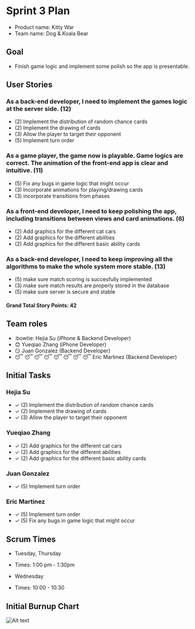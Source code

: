# Sprint 3 Plan

* Product name: Kitty War
* Team name: Dog & Koala Bear

## Goal

* Finish game logic and implement some polish so the app is presentable.

## User Stories

### As a back-end developer, I need to implement the games logic at the server side. (12)

* (2) Implement the distribution of random chance cards
* (2) Implement the drawing of cards
* (3) Allow the player to target their opponent
* (5) Implement turn order

### As a game player, the game now is playable. Game logics are correct. The animation of the front-end app is clear and intuitive. (11)

* (5) Fix any bugs in game logic that might occur
* (3) Incorporate animations for playing/drawing cards
* (3) incorporate transitions from phases

### As a front-end developer, I need to keep polishing the app, including transitions between views and card animations. (6)

* (2) Add graphics for the different cat cars
* (2) Add graphics for the different abilities
* (2) Add graphics for the different basic ability cards

### As a back-end developer, I need to keep improving all the algorithms to make the whole system more stable. (13)

* (5) make sure match scoring is succesfully implemented
* (3) make sure match results are properly stored in the database
* (5) make sure server is secure and stable

#### Grand Total Story Points: 42

## Team roles

* :bowtie: Hejia Su (iPhone & Backend Developer)
* :blush: Yueqiao Zhang (iPhone Developer)
* :smirk: Juan Gonzalez (Backend Developer)
* :sleeping: :sleeping: :sleeping: :sleeping: :sleeping: :sleeping: :sleeping: :sleeping: Eric Martinez (Backend Developer)

## Initial Tasks

### Hejia Su

* ✓ (2) Implement the distribution of random chance cards
* ✓ (2) Implement the drawing of cards
* ✓ (3) Allow the player to target their opponent

### Yueqiao Zhang

* ✓ (2) Add graphics for the different cat cars
* ✓ (2) Add graphics for the different abilities
* ✓ (2) Add graphics for the different basic ability cards

### Juan Gonzalez

* ✓ (5) Implement turn order

### Eric Martinez

* ✓ (5) Implement turn order
* ✓ (5) Fix any bugs in game logic that might occur

## Scrum Times

* Tuesday, Thursday
* Times: 1:00 pm - 1:30pm

* Wednesday
* Times: 10:00 - 10:30

## Initial Burnup Chart
![Alt text](https://docs.google.com/drawings/d/e/2PACX-1vTJm6KtYsDdef_wS1tX961jPtDZDkNJ8VfS-tKlqx0xBrrl0RgjoKhYPaHDfFCF6GH6c7lv4l6tMl94/pub?w=960&h=360 "Burnup Chart")



